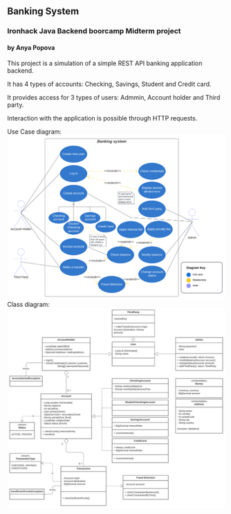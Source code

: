 ## Banking System
### Ironhack Java Backend boorcamp Midterm project 
#### by Anya Popova

This project is a simulation of a simple REST API banking application backend.
    
It has 4 types of accounts: Checking, Savings, Student and Credit card.

It provides access for 3 types of users: Admmin, Account holder and Third party.

Interaction with the application is possible through HTTP requests.


Use Case diagram:
![UML Use Case diagram for a banking system](https://github.com/anya-chocolat/Banking-System/blob/04ea54645648f579c256db3d245c4b0520ad5419/UML%20use%20case%20diagram%20for%20a%20Banking%20system.png)
Class diagram:
![UML Class diagram fro a banking system](https://github.com/anya-chocolat/Banking-System/blob/04ea54645648f579c256db3d245c4b0520ad5419/UML%20Class%20diagram%20for%20a%20Banking%20system.png)